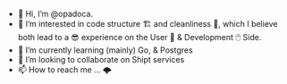 - 👋 Hi, I’m @opadoca.
- 👀 I’m interested in code structure 🏗️ and cleanliness 🧹, which I believe both lead to a 😎 experience on the User 💁 & Development 🖱️ Side.
- 🌱 I’m currently learning (mainly) Go, & Postgres
- 💞️ I’m looking to collaborate on Shipt services
- 📫 How to reach me ... 🌩️

<!---
opadoca/opadoca is a ✨ special ✨ repository because its `README.md` (this file) appears on your GitHub profile.
You can click the Preview link to take a look at your changes.
--->
